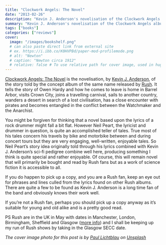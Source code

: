 ```yaml
---
title: "Clockwork Angels: The Novel"
date: "2013-02-26"
description: "Kevin J. Anderson's novelisation of the Clockwork Angels album by Rush."
summary: "Kevin J. Anderson's novelisation of the Clockwork Angels album by Rush."
tags: ["books"]
categories: ["reviews"]
cover:
  image: "/images/bookshelf.png"
  # can also paste direct link from external site
  # ex. https://i.ibb.co/K0HVPBd/paper-mod-profilemode.png
  # alt: "Newton"
  # caption: "Newton circa 1912"
  # relative: false # To use relative path for cover image, used in hugo Page-bundles
---
```


[Clockwork Angels: The Novel](http://en.wikipedia.org/wiki/Clockwork_Angels#Novelization) is the novelisation, by [Kevin J. Anderson](http://www.wordfire.com/), of the story told by the concept album of the same name released by [Rush](http://www.rush.com/). It tells the story of Owen Hardy and how he comes to leave is home in Barrel Arbor, visits Crown City, joins a travelling carnival, sails to another country, wanders a desert in search of a lost civilisation, has a close encounter with pirates and becomes entangled in the conflict between the Watchmaker and the Anarchist.  
  
You might be forgiven for thinking that a novel based upon the lyrics of a rock drummer might fall a bit flat. However Neil Peart, the lyricist and drummer in question, is quite an accomplished teller of tales. True most of his tales concern his travels by bike and motorbike between and during concert tours but they are very engaging, well-written, enjoyable tales. So Neil Peart’s story idea originally told through his lyrics combined with Kevin J. Anderson’s sci-fi pedigree combine well here, producing something I think is quite special and rather enjoyable. Of course, this will remain novel that will primarily be bought and read by Rush fans but as a work of science fiction it is accessible to all.  
  
If you do happen to pick up a copy, and you are a Rush fan, keep an eye out for phrases and lines culled from the lyrics found on other Rush albums. There are quite a few to be found as Kevin J. Anderson is a long time fan of the band and obviously knows their work well.  
  
If you’re not a Rush fan, perhaps you should pick up a copy anyway as it’s suitable for young and old alike and is a pretty good read.  
  
PS Rush are in the UK in May with dates in Manchester, London, Birmingham, Sheffield and Glasgow ([more info](http://www.rush.com/tour-dates/)) and I shall be keeping up my run of Rush shows by taking in the Glasgow SECC date.

*The cover image photo for this post is by [Paul Lichtblau](https://unsplash.com/@laup?utm_content=creditCopyText&utm_medium=referral&utm_source=unsplash) on [Unsplash](https://unsplash.com/photos/a-book-shelf-filled-with-lots-of-books-dvULgNPJPak?utm_content=creditCopyText&utm_medium=referral&utm_source=unsplash)*
